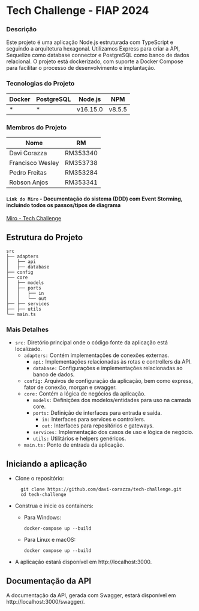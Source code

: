 # Tech Challenge - FIAP 2024

### Descrição

Este projeto é uma aplicação Node.js estruturada com TypeScript e seguindo a arquitetura hexagonal. Utilizamos Express para criar a API, Sequelize como database connector e PostgreSQL como banco de dados relacional. O projeto está dockerizado, com suporte a Docker Compose para facilitar o processo de desenvolvimento e implantação.

### Tecnologias do Projeto

| Docker | PostgreSQL | Node.js  | NPM    |
|--------|------------|----------|--------|
| *      | *          | v16.15.0 | v8.5.5 |

### Membros do Projeto

| Nome             | RM        |
|------------------|-----------|
| Davi Corazza     | RM353340  |
| Francisco Wesley | RM353738  |
| Pedro Freitas    | RM353284  |
| Robson Anjos     | RM353341  |

#### `Link do Miro` - Documentação do sistema (DDD) com Event Storming, incluindo todos os passos/tipos de diagrama 
[Miro - Tech Challenge](https://miro.com/app/board/uXjVKWk2FRY=/?share_link_id=272701004394)

## Estrutura do Projeto

	src
	├── adapters
	│   ├── api
	│   ├── database
	├── config
	├── core
	│   ├── models
	│   ├── ports
	│   │   ├── in
	│   │   └── out
	├── ├── services
	├── ├── utils
	└── main.ts

### Mais Detalhes
- `src:` Diretório principal onde o código fonte da aplicação está localizado.
	- `adapters:` Contém implementações de conexões externas.
		- `api:` Implementações relacionadas às rotas e controllers da API.
		- `database:` Configurações e implementações relacionadas ao banco de dados.
	- `config:` Arquivos de configuração da aplicação, bem como express, fator de conexão, morgan e swagger.
	- `core:` Contém a lógica de negócios da aplicação.
		- `models:` Definições dos modelos/entidades para uso na camada core.
		- `ports:` Definição de interfaces para entrada e saída.
			- `in:` Interfaces para services e controllers.
			- `out:` Interfaces para repositórios e gateways.
		- `services:` Implementação dos casos de uso e lógica de negócio.
		- `utils:` Utilitários e helpers genéricos.
	- `main.ts:` Ponto de entrada da aplicação.

## Iniciando a aplicação
- Clone o repositório:

		git clone https://github.com/davi-corazza/tech-challenge.git
		cd tech-challenge

- Construa e inicie os containers:

	*	Para Windows:

			docker-compose up --build

	*	Para Linux e macOS:

			docker compose up --build

- A aplicação estará disponível em http://localhost:3000.

## Documentação da API
A documentação da API, gerada com Swagger, estará disponível em http://localhost:3000/swagger/.
